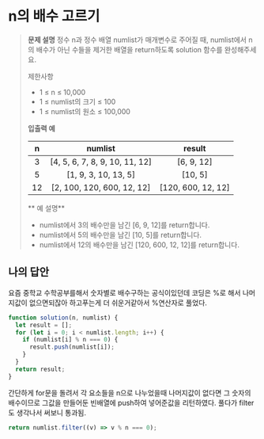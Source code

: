 # n의 배수 고르기

> **문제 설명**
> 정수 n과 정수 배열 numlist가 매개변수로 주어질 때, numlist에서 n의 배수가 아닌 수들을 제거한 배열을 return하도록 solution 함수를 완성해주세요.
>
> 제한사항
>
> - 1 ≤ n ≤ 10,000
> - 1 ≤ numlist의 크기 ≤ 100
> - 1 ≤ numlist의 원소 ≤ 100,000
>
> **입출력 예**
>
> |  n  |            numlist             |       result       |
> | :-: | :----------------------------: | :----------------: |
> |  3  | [4, 5, 6, 7, 8, 9, 10, 11, 12] |     [6, 9, 12]     |
> |  5  |      [1, 9, 3, 10, 13, 5]      |      [10, 5]       |
> | 12  |   [2, 100, 120, 600, 12, 12]   | [120, 600, 12, 12] |
>
> ** 예 설명**
>
> - numlist에서 3의 배수만을 남긴 [6, 9, 12]를 return합니다.
> - numlist에서 5의 배수만을 남긴 [10, 5]를 return합니다.
> - numlist에서 12의 배수만을 남긴 [120, 600, 12, 12]를 return합니다.

## 나의 답안

요즘 중학교 수학공부를해서 숫자별로 배수구하는 공식이있던데 코딩은 %로 해서 나머지값이 없으면되잖아 하고푸는게 더 쉬운거같아서 %연산자로 풀었다.

```js
function solution(n, numlist) {
  let result = [];
  for (let i = 0; i < numlist.length; i++) {
    if (numlist[i] % n === 0) {
      result.push(numlist[i]);
    }
  }
  return result;
}
```

간단하게 for문을 돌려서 각 요소들을 n으로 나누었을때 나머지값이 없다면 그 숫자의 배수이므로 그값을 만들어둔 빈배열에 push하여 넣어준값을 리턴하였다.
풀다가 filter도 생각나서 써보니 통과됨.

```js
return numlist.filter((v) => v % n === 0);
```
